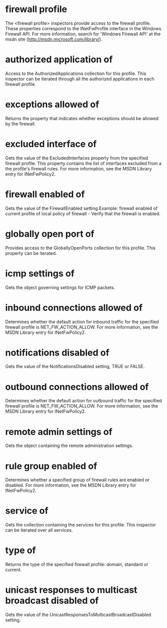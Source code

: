 # firewall profile

The &lt;firewall profile&gt; inspectors provide access to the firewall profile. These properties correspond to the INetFwProfile interface in the Windows Firewall API. For more information, search for &#39;Windows Firewall API&#39; at the msdn site (http://msdn.microsoft.com/library/).

# authorized application of <firewall profile>

Access to the AuthorizedApplications collection for this profile. This inspector can be iterated through all the authorized applications in each firewall profile.

# exceptions allowed of <firewall profile>

Returns the property that indicates whether exceptions should be allowed by the firewall.

# excluded interface of <firewall profile>

Gets the value of the ExcludedInterfaces property from the specified firewall profile. This property contains the list of interfaces excluded from a the profile&#39;s firewall rules. For more information, see the MSDN Library entry for INetFwPolicy2.

# firewall enabled of <firewall profile>

Gets the value of the FirewallEnabled setting.Example: firewall enabled of current profile of local policy of firewall - Verify that the firewall is enabled.

# globally open port of <firewall profile>

Provides access to the GloballyOpenPorts collection for this profile. This property can be iterated.

# icmp settings of <firewall profile>

Gets the object governing settings for ICMP packets.

# inbound connections allowed of <firewall profile>

Determines whether the default action for inbound traffic for the specified firewall profile is NET_FW_ACTION_ALLOW. For more information, see the MSDN Library entry for INetFwPolicy2.

# notifications disabled of <firewall profile>

Gets the value of the NotificationsDisabled setting, TRUE or FALSE.

# outbound connections allowed of <firewall profile>

Determines whether the default action for outbound traffic for the specified firewall profile is NET_FW_ACTION_ALLOW. For more information, see the MSDN Library entry for INetFwPolicy2.

# remote admin settings of <firewall profile>

Gets the object containing the remote administration settings.

# rule group enabled <string> of <firewall profile>

Determines whether a specified group of firewall rules are enabled or disabled. For more information, see the MSDN Library entry for INetFwPolicy2.

# service of <firewall profile>

Gets the collection containing the services for this profile. This inspector can be iterated over all services.

# type of <firewall profile>

Returns the type of the specified firewall profile: domain, standard or current.

# unicast responses to multicast broadcast disabled of <firewall profile>

Gets the value of the UnicastResponsesToMulticastBroadcastDisabled setting.
